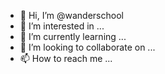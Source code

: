 - 👋 Hi, I’m @wanderschool
- 👀 I’m interested in ...
- 🌱 I’m currently learning ...
- 💞️ I’m looking to collaborate on ...
- 📫 How to reach me ...

<!---
wanderschool/wanderschool is a ✨ special ✨ repository because its `README.md` (this file) appears on your GitHub profile.
You can click the Preview link to take a look at your changes.
--->

